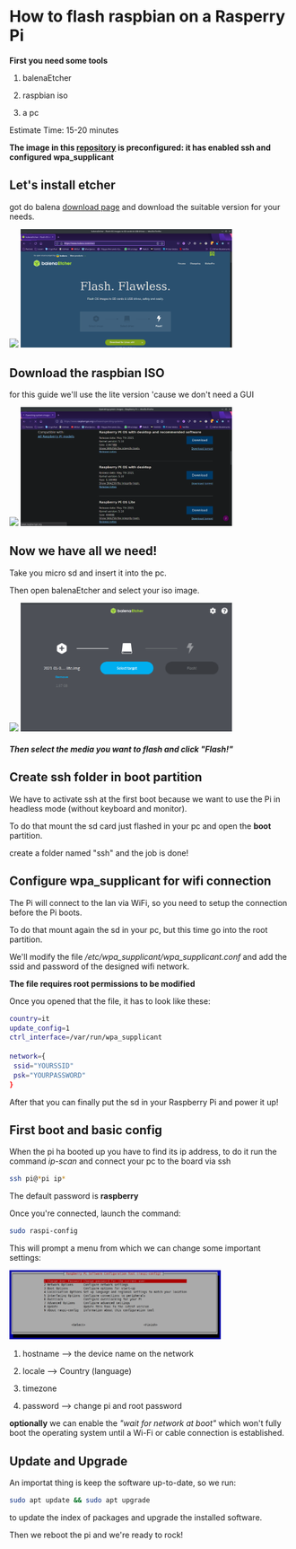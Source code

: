 # How to flash raspbian on a Rasperry Pi

**First you need some tools**

1. balenaEtcher

2. raspbian iso

3. a pc

Estimate Time: 15-20 minutes

**The image in this
[repository](https://drive.google.com/file/d/1wLuyTCQxGp63mAIFYXXDNSh0i43EToBi/view?usp=sharing)
is preconfigured: it has enabled ssh and configured wpa_supplicant**

## Let's install etcher

got do balena [download page](https://www.balena.io/etcher/) and download the
suitable version for your needs.

![](/home/rdfilippo/Desktop/Scuola/howToFlashARaspberry/Screenshot_20211005_092258.png)
<img title="image" src="https://github.com/filippo-ferrando/howToFlashARaspberry/blob/master/Screenshot_20211005_092258.png" alt="" width="377" data-align="center">

## Download the raspbian ISO

for this guide we'll use the lite version 'cause we don't need a GUI

![](/home/rdfilippo/Desktop/Scuola/howToFlashARaspberry/Screenshot_20211005_092632.png)
<img title="image" src="https://github.com/filippo-ferrando/howToFlashARaspberry/blob/master/Screenshot_20211005_092632.png" alt="" width="377" data-align="center">

## Now we have all we need!

Take you micro sd and insert it into the pc.

Then open balenaEtcher and select your iso image.

![](/home/rdfilippo/Desktop/Scuola/howToFlashARaspberry/Screenshot_20211006_080927.png)
<img title="image" src="https://github.com/filippo-ferrando/howToFlashARaspberry/blob/master/Screenshot_20211006_080927.png" alt="" width="377" data-align="center">

##### Then select the media you want to flash and click "Flash!"

## Create ssh folder in boot partition

We have to activate ssh at the first boot because we want to use the Pi in
headless mode (without keyboard and monitor).

To do that mount the sd card just flashed in your pc and open the **boot**
partition.

create a folder named "ssh" and the job is done!

## Configure wpa_supplicant for wifi connection

The Pi will connect to the lan via WiFi, so you need to setup the connection
before the Pi boots.

To do that mount again the sd in your pc, but this time go into the root
partition.

We'll modify the file _/etc/wpa_supplicant/wpa_supplicant.conf_ and add the ssid
and password of the designed wifi network.

**The file requires root permissions to be modified**

Once you opened that the file, it has to look like these:

```bash
country=it
update_config=1
ctrl_interface=/var/run/wpa_supplicant

network={
 ssid="YOURSSID"
 psk="YOURPASSWORD"
}
```

After that you can finally put the sd in your Raspberry Pi and power it up!

## First boot and basic config

When the pi ha booted up you have to find its ip address, to do it run the
command _ip-scan_ and connect your pc to the board via ssh

```bash
ssh pi@*pi ip*
```

The default password is **raspberry**

Once you're connected, launch the command:

```bash
sudo raspi-config
```

This will prompt a menu from which we can change some important settings:

<img title="image" src="https://github.com/filippo-ferrando/howToFlashARaspberry/blob/master/raspi-config_main.png" alt="" width="377" data-align="center"> 

1. hostname --> the device name on the network

2. locale --> Country (language)

3. timezone

4. password --> change pi and root password

**optionally** we can enable the _"wait for network at boot"_ which won't fully boot the operating system until a Wi-Fi or cable connection is established.



## Update and Upgrade

An importat thing is keep the software up-to-date, so we run:

```bash
sudo apt update && sudo apt upgrade
```

to update the index of packages and upgrade the installed software.

Then we reboot the pi and we're ready to rock!
